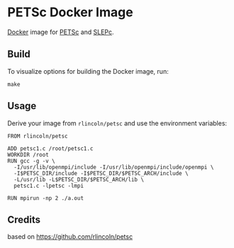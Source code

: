 PETSc Docker Image
==================

[Docker][docker] image for [PETSc][petsc] and [SLEPc][slepc].

Build
-----

To visualize options for building the Docker image, run:

    make

Usage
-----

Derive your image from `rlincoln/petsc` and use the environment variables:

    FROM rlincoln/petsc

    ADD petsc1.c /root/petsc1.c
    WORKDIR /root
    RUN gcc -g -v \
      -I/usr/lib/openmpi/include -I/usr/lib/openmpi/include/openmpi \
      -I$PETSC_DIR/include -I$PETSC_DIR/$PETSC_ARCH/include \
      -L/usr/lib -L$PETSC_DIR/$PETSC_ARCH/lib \
      petsc1.c -lpetsc -lmpi

    RUN mpirun -np 2 ./a.out

[docker]: https://www.docker.com/
[petsc]: http://www.mcs.anl.gov/petsc/
[slepc]: http://www.grycap.upv.es/slepc/


Credits
-------

based on https://github.com/rlincoln/petsc

